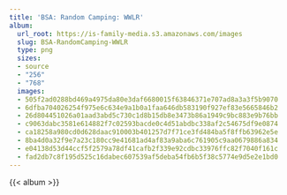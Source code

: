 ```yaml
---
title: 'BSA: Random Camping: WWLR'
album:
  url_root: https://is-family-media.s3.amazonaws.com/images
  slug: BSA-RandomCamping-WWLR
  type: png
  sizes:
  - source
  - "256"
  - "768"
  images:
  - 505f2ad0288bd469a4975da80e3daf6680015f63846371e707ad8a3a3f5b9070
  - 6dfba704026254f975e6c634e9a1b0a1faa646db583190f927ef83e5665846b2
  - 26d804451026a01aad3abd5c730c1d8b15db8e3473b86a1949c9bc883e9b76bb
  - c9063dabc3581e614882f7c02593bacde0c4d51abdbc338af2c54675df9e0874
  - ca18258a980cd0d628daac910003b401257d7f71ce3fd484ba5f8ffb63962e5e
  - 8ba4d0a32f9e7a23c180cc9e41681ad4af83a9aba6c761905c9aa0679886a834
  - e04138d53d44ccf5f2579a78df41cafb2f339e92cdbc33976ffc82f7040f161c
  - fad2db7c8f195d525c16dabec607539af5deba54fb6b5f38c5774e9d5e2e1bd0
---
```

{{< album >}}

